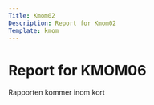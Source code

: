 ```yaml
---
Title: Kmom02
Description: Report for Kmom02
Template: kmom
---
```


 Report for KMOM06
==========================

Rapporten kommer inom kort
